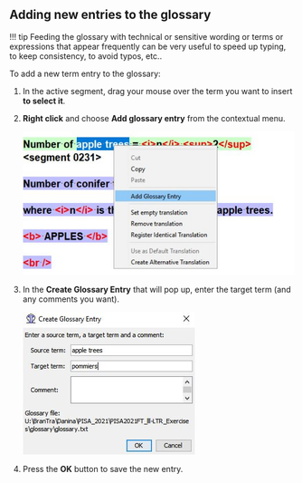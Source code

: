 ## Adding new entries to the glossary

!!! tip
    Feeding the glossary with technical or sensitive wording or terms or expressions that appear frequently can be very useful to speed up typing, to keep consistency, to avoid typos, etc..

To add a new term entry to the glossary:

1. In the active segment, drag your mouse over the term you want to insert **to select it**.
2. **Right click** and choose **Add glossary entry** from the contextual menu.

    ![](../_assets/img/22_add_glossary_entry.jpg)

3. In the **Create Glossary Entry** that will pop up, enter the target term (and any comments you want).

    ![](../_assets/img/23_glossary_term.jpg)

4. Press the **OK** button to save the new entry.